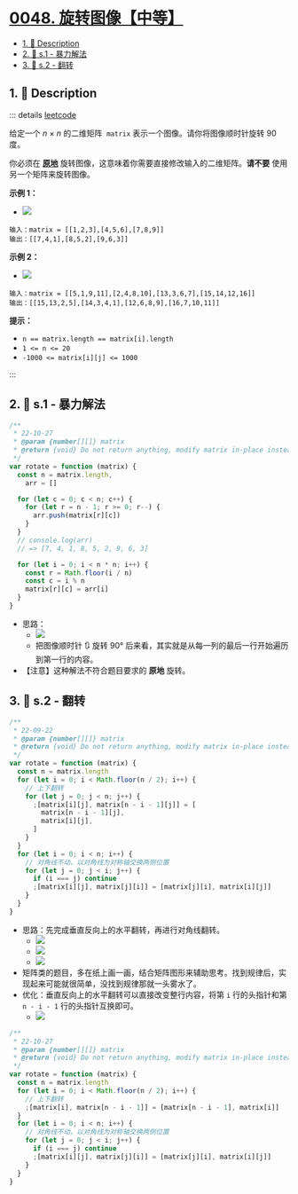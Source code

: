 # [0048. 旋转图像【中等】](https://github.com/tnotesjs/TNotes.leetcode/tree/main/notes/0048.%20%E6%97%8B%E8%BD%AC%E5%9B%BE%E5%83%8F%E3%80%90%E4%B8%AD%E7%AD%89%E3%80%91)

<!-- region:toc -->

- [1. 📝 Description](#1--description)
- [2. 🎯 s.1 - 暴力解法](#2--s1---暴力解法)
- [3. 🎯 s.2 - 翻转](#3--s2---翻转)

<!-- endregion:toc -->

## 1. 📝 Description

::: details [leetcode](https://leetcode.cn/problems/rotate-image)

给定一个 *n* × *n* 的二维矩阵  `matrix` 表示一个图像。请你将图像顺时针旋转 90 度。

你必须在 **[原地](https://baike.baidu.com/item/%E5%8E%9F%E5%9C%B0%E7%AE%97%E6%B3%95)** 旋转图像，这意味着你需要直接修改输入的二维矩阵。**请不要** 使用另一个矩阵来旋转图像。

**示例 1：**

- ![](https://cdn.jsdelivr.net/gh/tnotesjs/imgs@main/2024-11-10-08-10-39.png)

```
输入：matrix = [[1,2,3],[4,5,6],[7,8,9]]
输出：[[7,4,1],[8,5,2],[9,6,3]]
```

**示例 2：**

- ![](https://cdn.jsdelivr.net/gh/tnotesjs/imgs@main/2024-11-10-08-10-51.png)

```
输入：matrix = [[5,1,9,11],[2,4,8,10],[13,3,6,7],[15,14,12,16]]
输出：[[15,13,2,5],[14,3,4,1],[12,6,8,9],[16,7,10,11]]
```

**提示：**

- `n == matrix.length == matrix[i].length`
- `1 <= n <= 20`
- `-1000 <= matrix[i][j] <= 1000`

:::

## 2. 🎯 s.1 - 暴力解法

```js
/**
 * 22-10-27
 * @param {number[][]} matrix
 * @return {void} Do not return anything, modify matrix in-place instead.
 */
var rotate = function (matrix) {
  const n = matrix.length,
    arr = []

  for (let c = 0; c < n; c++) {
    for (let r = n - 1; r >= 0; r--) {
      arr.push(matrix[r][c])
    }
  }
  // console.log(arr)
  // => [7, 4, 1, 8, 5, 2, 9, 6, 3]

  for (let i = 0; i < n * n; i++) {
    const r = Math.floor(i / n)
    const c = i % n
    matrix[r][c] = arr[i]
  }
}
```

- 思路：
  - ![](https://cdn.jsdelivr.net/gh/tnotesjs/imgs@main/2024-11-10-08-27-33.png)
  - 把图像顺时针 🔃 旋转 90° 后来看，其实就是从每一列的最后一行开始遍历到第一行的内容。
- 【注意】这种解法不符合题目要求的 **原地** 旋转。

## 3. 🎯 s.2 - 翻转

```js
/**
 * 22-09-22
 * @param {number[][]} matrix
 * @return {void} Do not return anything, modify matrix in-place instead.
 */
var rotate = function (matrix) {
  const n = matrix.length
  for (let i = 0; i < Math.floor(n / 2); i++) {
    // 上下翻转
    for (let j = 0; j < n; j++) {
      ;[matrix[i][j], matrix[n - i - 1][j]] = [
        matrix[n - i - 1][j],
        matrix[i][j],
      ]
    }
  }
  for (let i = 0; i < n; i++) {
    // 对角线不动，以对角线为对称轴交换两侧位置
    for (let j = 0; j < i; j++) {
      if (i === j) continue
      ;[matrix[i][j], matrix[j][i]] = [matrix[j][i], matrix[i][j]]
    }
  }
}
```

- 思路：先完成垂直反向上的水平翻转，再进行对角线翻转。
  - ![](https://cdn.jsdelivr.net/gh/tnotesjs/imgs@main/2024-11-10-08-40-16.png)
  - ![](https://cdn.jsdelivr.net/gh/tnotesjs/imgs@main/2024-11-10-08-40-26.png)
  - ![](https://cdn.jsdelivr.net/gh/tnotesjs/imgs@main/2024-11-10-08-40-34.png)
- 矩阵类的题目，多在纸上画一画，结合矩阵图形来辅助思考。找到规律后，实现起来可能就很简单，没找到规律那就一头雾水了。
- 优化：垂直反向上的水平翻转可以直接改变整行内容，将第 `i` 行的头指针和第 `n - i - 1` 行的头指针互换即可。
  - ![](https://cdn.jsdelivr.net/gh/tnotesjs/imgs@main/2024-11-10-08-53-26.png)

```js
/**
 * 22-10-27
 * @param {number[][]} matrix
 * @return {void} Do not return anything, modify matrix in-place instead.
 */
var rotate = function (matrix) {
  const n = matrix.length
  for (let i = 0; i < Math.floor(n / 2); i++) {
    // 上下翻转
    ;[matrix[i], matrix[n - i - 1]] = [matrix[n - i - 1], matrix[i]]
  }
  for (let i = 0; i < n; i++) {
    // 对角线不动，以对角线为对称轴交换两侧位置
    for (let j = 0; j < i; j++) {
      if (i === j) continue
      ;[matrix[i][j], matrix[j][i]] = [matrix[j][i], matrix[i][j]]
    }
  }
}
```

